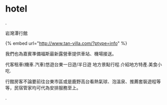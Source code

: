 # hotel

.

岩灣潭行館

{% embed url="http://www.tan-villa.com/?ptype=info" %}

我們也為嘉賓準備福斯最新露營車提供車站、機場接送。  
代客租車\(機車.汽車\)悠遊台東一日遊/半日遊  地方景點行程.介紹地方特產.美食小吃.  
行館房客不論要前往台東市區或是鹿野高台看熱氣球、泡溫泉、推薦套裝遊程等等，民宿管家均可代為安排服務至上。

.

